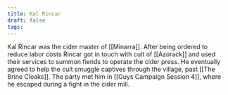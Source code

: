 ```yaml
---
title: Kal Rincar
draft: false
tags:
---
```

 
Kal Rincar was the cider master of [[Minarra]]. After being ordered to reduce labor costs Rincar got in touch with cult of [[Azorack]] and used their services to summon fiends to operate the cider press. He eventually agreed to help the cult smuggle captives through the village, past [[The Brine Cloaks]]. The party met him in [[Guys Campaign Session 4]], where he escaped during a fight in the cider mill. 